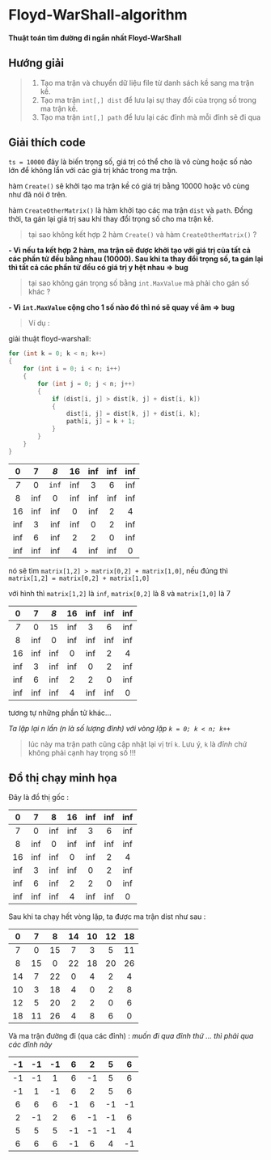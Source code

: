 # Floyd-WarShall-algorithm

#### Thuật toán tìm đường đi ngắn nhất Floyd-WarShall

## Hướng giải

> 1. Tạo ma trận và chuyển dữ liệu file từ danh sách kề sang ma trận kề.
> 2. Tạo ma trận `int[,] dist` để lưu lại sự thay đổi của trọng số trong ma trận kề.
> 3. Tạo ma trận `int[,] path` để lưu lại các đỉnh mà mỗi đỉnh sẽ đi qua

## Giải thích code

`ts = 10000` đây là biến trọng số, giá trị có thể cho là vô cùng hoặc số nào lớn để không lẩn với các giá trị khác trong ma trận.

hàm `Create()` sẽ khởi tạo ma trận kề có giá trị bằng 10000 hoặc vô cùng như đã nói ở trên.

hàm `CreateOtherMatrix()` là hàm khởi tạo các ma trận `dist` và `path`. Đồng thời, ta gán lại giá trị sau khi thay đổi trọng số cho ma trận kề.

> tại sao không kết hợp 2 hàm `Create()` và hàm `CreateOtherMatrix()` ?

**- Vì nếu ta kết hợp 2 hàm, ma trận sẽ được khởi tạo với giá trị của tất cả các phần tử đều bằng nhau (10000). Sau khi ta thay đổi trọng số, ta gán lại thì tất cả các phần tử đều có giá trị y hệt nhau => bug**

> tại sao không gán trọng số bằng `int.MaxValue` mà phải cho gán số khác ?

**- Vì `int.MaxValue` cộng cho 1 số nào đó thì nó sẽ quay về âm => bug**

> Ví dụ :

giải thuật floyd-warshall:

```csharp
for (int k = 0; k < n; k++)
{
    for (int i = 0; i < n; i++)
    {
        for (int j = 0; j < n; j++)
        {
            if (dist[i, j] > dist[k, j] + dist[i, k])
            {
                dist[i, j] = dist[k, j] + dist[i, k];
                path[i, j] = k + 1;
            }
        }
    }
}
```
|0|7|*8*|16|inf|inf|inf|
|:--:|:--:|:--:|:--:|:--:|:--:|:--:|
|*7*|0|`inf`|inf|3|6|inf|
|8|inf|0|inf|inf|inf|inf|
|16|inf|inf|0|inf|2|4|
|inf|3|inf|inf|0|2|inf|
|inf|6|inf|2|2|0|inf|
|inf|inf|inf|4|inf|inf|0|

nó sẽ tìm `matrix[1,2] > matrix[0,2] + matrix[1,0]`, nếu đúng thì `matrix[1,2] = matrix[0,2] + matrix[1,0]`

với hình thì `matrix[1,2]` là `inf`, `matrix[0,2]` là 8 và `matrix[1,0]` là 7

|0|7|*8*|16|inf|inf|inf|
|:--:|:--:|:--:|:--:|:--:|:--:|:--:|
|*7*|0|`15`|inf|3|6|inf|
|8|inf|0|inf|inf|inf|inf|
|16|inf|inf|0|inf|2|4|
|inf|3|inf|inf|0|2|inf|
|inf|6|inf|2|2|0|inf|
|inf|inf|inf|4|inf|inf|0|

tương tự những phần tử khác...

*Ta lặp lại n lần (n là số lượng đỉnh) với vòng lặp `k = 0; k < n; k++`*

> lúc này ma trận path cũng cập nhật lại vị trí `k`. Lưu ý, `k` là *đỉnh* chứ không phải cạnh hay trọng số !!!


## Đồ thị chạy minh họa

Đây là đồ thị gốc : 

|0|7|8|16|inf|inf|inf|
|:--:|:--:|:--:|:--:|:--:|:--:|:--:|
|7|0|inf|inf|3|6|inf|
|8|inf|0|inf|inf|inf|inf|
|16|inf|inf|0|inf|2|4|
|inf|3|inf|inf|0|2|inf|
|inf|6|inf|2|2|0|inf|
|inf|inf|inf|4|inf|inf|0|

Sau khi ta chạy hết vòng lặp, ta được ma trận dist như sau : 

|0|7|8|14|10|12|18|
|:--:|:--:|:--:|:--:|:--:|:--:|:--:|
|7|0|15|7|3|5|11|
|8|15|0|22|18|20|26|
|14|7|22|0|4|2|4|
|10|3|18|4|0|2|8|
|12|5|20|2|2|0|6|
|18|11|26|4|8|6|0|

Và ma trận đường đi (qua các đỉnh) : *muốn đi qua đỉnh thứ ... thì phải qua các đỉnh này*

|-1|-1|-1|6|2|5|6|
|:--:|:--:|:--:|:--:|:--:|:--:|:--:|
|-1|-1|1|6|-1|5|6|
|-1|1|-1|6|2|5|6|
|6|6|6|-1|6|-1|-1|
|2|-1|2|6|-1|-1|6|
|5|5|5|-1|-1|-1|4|
|6|6|6|-1|6|4|-1|